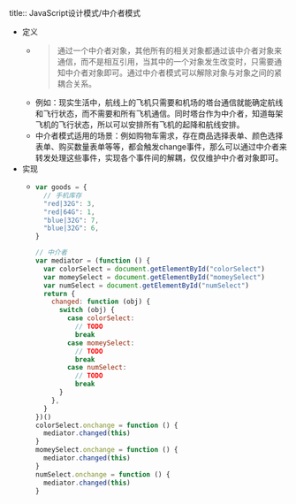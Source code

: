 title:: JavaScript设计模式/中介者模式

- 定义
	- > 通过一个中介者对象，其他所有的相关对象都通过该中介者对象来通信，而不是相互引用，当其中的一个对象发生改变时，只需要通知中介者对象即可。通过中介者模式可以解除对象与对象之间的紧耦合关系。
	- 例如：现实生活中，航线上的飞机只需要和机场的塔台通信就能确定航线和飞行状态，而不需要和所有飞机通信。同时塔台作为中介者，知道每架飞机的飞行状态，所以可以安排所有飞机的起降和航线安排。
	- 中介者模式适用的场景：例如购物车需求，存在商品选择表单、颜色选择表单、购买数量表单等等，都会触发change事件，那么可以通过中介者来转发处理这些事件，实现各个事件间的解耦，仅仅维护中介者对象即可。
- 实现
	- ```js
	  var goods = {
	    // 手机库存
	    "red|32G": 3,
	    "red|64G": 1,
	    "blue|32G": 7,
	    "blue|32G": 6,
	  }
	  
	  // 中介者
	  var mediator = (function () {
	    var colorSelect = document.getElementById("colorSelect")
	    var momeySelect = document.getElementById("momeySelect")
	    var numSelect = document.getElementById("numSelect")
	    return {
	      changed: function (obj) {
	        switch (obj) {
	          case colorSelect:
	            // TODO
	            break
	          case momeySelect:
	            // TODO
	            break
	          case numSelect:
	            // TODO
	            break
	        }
	      },
	    }
	  })()
	  colorSelect.onchange = function () {
	    mediator.changed(this)
	  }
	  momeySelect.onchange = function () {
	    mediator.changed(this)
	  }
	  numSelect.onchange = function () {
	    mediator.changed(this)
	  }
	  ```
